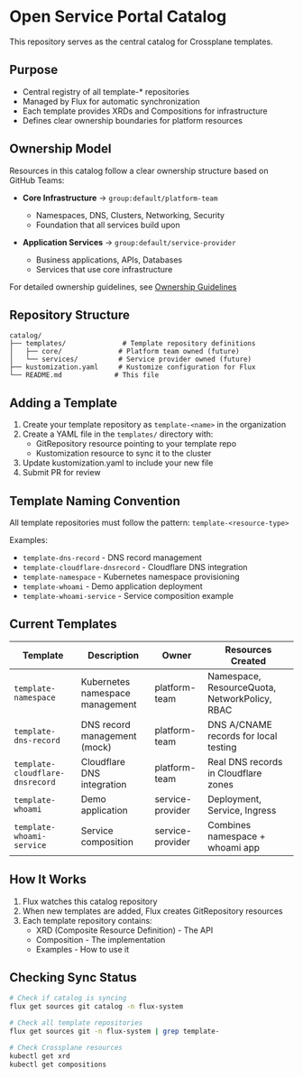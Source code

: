 # Open Service Portal Catalog

This repository serves as the central catalog for Crossplane templates.

## Purpose
- Central registry of all template-* repositories
- Managed by Flux for automatic synchronization
- Each template provides XRDs and Compositions for infrastructure
- Defines clear ownership boundaries for platform resources

## Ownership Model

Resources in this catalog follow a clear ownership structure based on GitHub Teams:

- **Core Infrastructure** → `group:default/platform-team`
  - Namespaces, DNS, Clusters, Networking, Security
  - Foundation that all services build upon
  
- **Application Services** → `group:default/service-provider`
  - Business applications, APIs, Databases
  - Services that use core infrastructure

For detailed ownership guidelines, see [Ownership Guidelines](https://github.com/open-service-portal/portal-workspace/blob/main/docs/ownership-guidelines.md)

## Repository Structure

```
catalog/
├── templates/              # Template repository definitions
│   ├── core/              # Platform team owned (future)
│   └── services/          # Service provider owned (future)
├── kustomization.yaml     # Kustomize configuration for Flux
└── README.md             # This file
```

## Adding a Template

1. Create your template repository as `template-<name>` in the organization
2. Create a YAML file in the `templates/` directory with:
   - GitRepository resource pointing to your template repo
   - Kustomization resource to sync it to the cluster
3. Update kustomization.yaml to include your new file
4. Submit PR for review

## Template Naming Convention

All template repositories must follow the pattern: `template-<resource-type>`

Examples:
- `template-dns-record` - DNS record management
- `template-cloudflare-dnsrecord` - Cloudflare DNS integration
- `template-namespace` - Kubernetes namespace provisioning
- `template-whoami` - Demo application deployment
- `template-whoami-service` - Service composition example

## Current Templates

| Template | Description | Owner | Resources Created |
|----------|-------------|-------|-------------------|
| `template-namespace` | Kubernetes namespace management | platform-team | Namespace, ResourceQuota, NetworkPolicy, RBAC |
| `template-dns-record` | DNS record management (mock) | platform-team | DNS A/CNAME records for local testing |
| `template-cloudflare-dnsrecord` | Cloudflare DNS integration | platform-team | Real DNS records in Cloudflare zones |
| `template-whoami` | Demo application | service-provider | Deployment, Service, Ingress |
| `template-whoami-service` | Service composition | service-provider | Combines namespace + whoami app |

## How It Works

1. Flux watches this catalog repository
2. When new templates are added, Flux creates GitRepository resources
3. Each template repository contains:
   - XRD (Composite Resource Definition) - The API
   - Composition - The implementation
   - Examples - How to use it

## Checking Sync Status

```bash
# Check if catalog is syncing
flux get sources git catalog -n flux-system

# Check all template repositories
flux get sources git -n flux-system | grep template-

# Check Crossplane resources
kubectl get xrd
kubectl get compositions
```